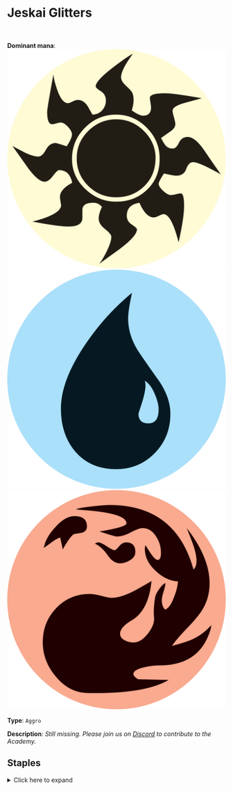 <!-- This page is automatically generated by Myr: do not update it manually. -->
<!-- Changes directly applied here will be lost. -->
<!-- If you plan to update this page, please update the template at https://github.com/Pauperformance/pauperformance-bot -->
<!-- Templates can be found under pauperformance-bot/resources/templates/ -->
# Jeskai Glitters
<br/>


**Dominant mana**: <img src="../resources/images/mana/W.png" class="dominant-mana-icon"/> <img src="../resources/images/mana/U.png" class="dominant-mana-icon"/> <img src="../resources/images/mana/R.png" class="dominant-mana-icon"/>

**Type**: `Aggro`

**Description**: _Still missing. Please join us on [Discord](https://discord.gg/fYQbpjjkQ3) to contribute to the Academy._


## **Staples**

<details>
  <summary>Click here to expand</summary>
<a href="https://scryfall.com/card/cmm/9/all-that-glitters"><img src="https://cards.scryfall.io/normal/front/5/f/5fc0b82a-f943-4330-b9e7-bb4527354bfd.jpg" class="archetype-card rounded-image"/></a>
<a href="https://scryfall.com/card/c21/276/ancient-den"><img src="https://cards.scryfall.io/normal/front/0/a/0a508907-a127-45cd-898a-e936bc08391f.jpg" class="archetype-card rounded-image"/></a>
<a href="https://scryfall.com/card/neo/138/experimental-synthesizer"><img src="https://cards.scryfall.io/normal/front/c/4/c47931c9-685d-4b83-8299-bc347224b4e8.jpg" class="archetype-card rounded-image"/></a>
<a href="https://scryfall.com/card/mm2/215/frogmite"><img src="https://cards.scryfall.io/normal/front/b/2/b2991802-e313-40de-b167-0ede5efff101.jpg" class="archetype-card rounded-image"/></a>
<a href="https://scryfall.com/card/2xm/125/galvanic-blast"><img src="https://cards.scryfall.io/normal/front/0/c/0cf8cb1e-314a-4894-82df-f9812825f52e.jpg" class="archetype-card rounded-image"/></a>
<a href="https://scryfall.com/card/woe/246/gingerbrute"><img src="https://cards.scryfall.io/normal/front/0/9/09a4578a-7dc6-4da3-93ee-913b10be5740.jpg" class="archetype-card rounded-image"/></a>
<a href="https://scryfall.com/card/som/10/glint-hawk"><img src="https://cards.scryfall.io/normal/front/2/8/284c4710-4183-4743-9c8b-515cc98cbbb8.jpg" class="archetype-card rounded-image"/></a>
<a href="https://scryfall.com/card/phed/24/great-furnace"><img src="https://c1.scryfall.com/file/scryfall-cards/normal/front/2/a/2a7d2d8f-4736-4c99-aba2-b14960395ad6.jpg" class="archetype-card rounded-image"/></a>
<a href="https://scryfall.com/card/mm2/224/myr-enforcer"><img src="https://cards.scryfall.io/normal/front/d/f/dff51ae7-4b68-4770-915b-fb6bcf9ca1ed.jpg" class="archetype-card rounded-image"/></a>
<a href="https://scryfall.com/card/mh2/252/razortide-bridge"><img src="https://cards.scryfall.io/normal/front/e/7/e7ea7395-430e-4036-92c9-17a850ec2371.jpg" class="archetype-card rounded-image"/></a>
<a href="https://scryfall.com/card/mh2/253/rustvale-bridge"><img src="https://cards.scryfall.io/normal/front/2/2/2207467a-b82a-47ae-8867-15a859328fe9.jpg" class="archetype-card rounded-image"/></a>
<a href="https://scryfall.com/card/c18/278/seat-of-the-synod"><img src="https://c1.scryfall.com/file/scryfall-cards/normal/front/1/f/1fedc183-2d95-471c-ba78-2169e4df13f8.jpg" class="archetype-card rounded-image"/></a>
<a href="https://scryfall.com/card/mh2/255/silverbluff-bridge"><img src="https://cards.scryfall.io/normal/front/d/8/d80dc025-c2c4-48c2-8354-7d9ddb430eb9.jpg" class="archetype-card rounded-image"/></a>
<a href="https://scryfall.com/card/2xm/291/springleaf-drum"><img src="https://cards.scryfall.io/normal/front/f/3/f3b3869b-6da1-4b01-a2e7-2018d478b6e5.jpg" class="archetype-card rounded-image"/></a>
<a href="https://scryfall.com/card/moc/242/thoughtcast"><img src="https://cards.scryfall.io/normal/front/4/6/466a0be8-31b9-4ea0-9a96-b09a76f4ec69.jpg" class="archetype-card rounded-image"/></a>
</details><br/>










